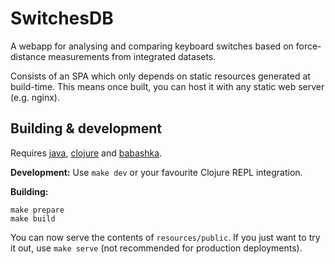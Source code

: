 # SwitchesDB

A webapp for analysing and comparing keyboard switches based on force-distance measurements from integrated datasets.

Consists of an SPA which only depends on static resources generated at build-time. This means once built, you can host it with any static web server (e.g. nginx).

## Building & development

Requires [java](https://adoptium.net/), [clojure](https://clojure.org/guides/install_clojure) and [babashka](https://github.com/babashka/babashka#installation).

**Development:** Use `make dev` or your favourite Clojure REPL integration.


**Building:**
```
make prepare
make build
```

You can now serve the contents of `resources/public`. If you just want to try it out, use `make serve` (not recommended for production deployments).
